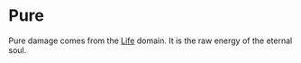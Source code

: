 # Pure

Pure damage comes from the [Life](../../../Magic/Spells/Spell%20Domains/Life.md) domain. It is the raw energy of the eternal soul.
